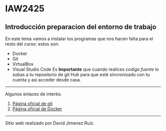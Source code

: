 # IAW2425
## Introducción preparacion del entorno de trabajo
En este tema vamos a instalar los programas que nos hacen falta para el resto del curso: estos son:
- Docker
- Git
- VirtualBox
- Visual Studio Code
Es **Importante** que cuando realices *codigo fuente* lo subas a tu repositorio de git Hub
para que esté sincronizado con tu cuenta y asi acceder desde casa.
---
Algunos enlaces de interés:
1. [Página oficial de git](https://git-scm.com/)
2. [Página oficial de Docker](https://www.docker.com/)
***
Sitio web realizado por David Jimenez Ruiz.